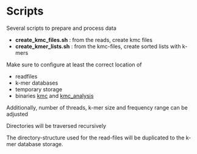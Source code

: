 # Scripts 

Several scripts to prepare and process data

* **create_kmc_files.sh** : from the reads, create kmc files
* **create_kmer_lists.sh** : from the kmc-files, create sorted lists with k-mers

Make sure to configure at least the correct location of 
* readfiles
* k-mer databases
* temporary storage
* binaries [kmc](https://github.com/refresh-bio/KMC) and [kmc_analysis](https://github.com/haplotyping/kmc_analysis)

Additionally, number of threads, k-mer size and frequency range can be adjusted

Directories will be traversed recursively

The directory-structure used for the read-files will be duplicated to the k-mer database storage.
